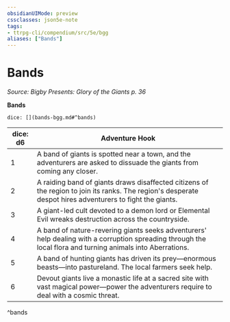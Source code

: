 ```yaml
---
obsidianUIMode: preview
cssclasses: json5e-note
tags:
- ttrpg-cli/compendium/src/5e/bgg
aliases: ["Bands"]
---
```

# Bands
*Source: Bigby Presents: Glory of the Giants p. 36* 

**Bands**

`dice: [](bands-bgg.md#^bands)`

| dice: d6 | Adventure Hook |
|----------|----------------|
| 1 | A band of giants is spotted near a town, and the adventurers are asked to dissuade the giants from coming any closer. |
| 2 | A raiding band of giants draws disaffected citizens of the region to join its ranks. The region's desperate despot hires adventurers to fight the giants. |
| 3 | A giant-led cult devoted to a demon lord or Elemental Evil wreaks destruction across the countryside. |
| 4 | A band of nature-revering giants seeks adventurers' help dealing with a corruption spreading through the local flora and turning animals into Aberrations. |
| 5 | A band of hunting giants has driven its prey—enormous beasts—into pastureland. The local farmers seek help. |
| 6 | Devout giants live a monastic life at a sacred site with vast magical power—power the adventurers require to deal with a cosmic threat. |
^bands